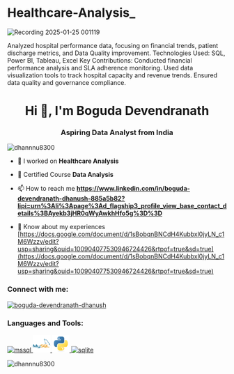 # Healthcare-Analysis_
![Recording 2025-01-25 001119](https://github.com/user-attachments/assets/a576cb9b-1542-423c-a884-40ae3563b07f)

Analyzed hospital performance data, focusing on financial trends, patient discharge metrics, and Data Quality improvement.
Technologies Used: SQL, Power BI, Tableau, Excel Key Contributions: Conducted financial performance analysis and SLA adherence monitoring. Used data visualization tools to track hospital capacity and revenue trends. Ensured data quality and governance compliance.
<h1 align="center">Hi 👋, I'm Boguda Devendranath</h1>
<h3 align="center">Aspiring Data Analyst from India</h3>

<p align="left"> <img src="https://komarev.com/ghpvc/?username=dhannnu8300&label=Profile%20views&color=0e75b6&style=flat" alt="dhannnu8300" /> </p>

- 🔭 I worked on **Healthcare Analysis**


- 🌱 Certified Course **Data Analysis**

- 📫 How to reach me **https://www.linkedin.com/in/boguda-devendranath-dhanush-885a5b82?lipi=urn%3Ali%3Apage%3Ad_flagship3_profile_view_base_contact_details%3BAyekb3jHR0qWyAwkhHfo5g%3D%3D**

- 📄 Know about my experiences [https://docs.google.com/document/d/1sBobqnBNCdH4Kubbxl0jyLN_c1M6Wzzv/edit?usp=sharing&ouid=100904077530946724426&rtpof=true&sd=true](https://docs.google.com/document/d/1sBobqnBNCdH4Kubbxl0jyLN_c1M6Wzzv/edit?usp=sharing&ouid=100904077530946724426&rtpof=true&sd=true)

<h3 align="left">Connect with me:</h3>
<p align="left">
<a href="https://www.linkedin.com/in/boguda-devendranath-dhanush-885a5b82?lipi=urn%3Ali%3Apage%3Ad_flagship3_profile_view_base_contact_details%3BAyekb3jHR0qWyAwkhHfo5g%3D%3D" target="blank"><img align="center" src="https://raw.githubusercontent.com/rahuldkjain/github-profile-readme-generator/master/src/images/icons/Social/linked-in-alt.svg" alt="boguda-devendranath-dhanush" height="30" width="40" /></a>
</p>

<h3 align="left">Languages and Tools:</h3>
<p align="left"> <a href="https://www.microsoft.com/en-us/sql-server" target="_blank" rel="noreferrer"> <img src="https://www.svgrepo.com/show/303229/microsoft-sql-server-logo.svg" alt="mssql" width="40" height="40"/> </a> <a href="https://www.mysql.com/" target="_blank" rel="noreferrer"> <img src="https://raw.githubusercontent.com/devicons/devicon/master/icons/mysql/mysql-original-wordmark.svg" alt="mysql" width="40" height="40"/> </a> <a href="https://www.python.org" target="_blank" rel="noreferrer"> <img src="https://raw.githubusercontent.com/devicons/devicon/master/icons/python/python-original.svg" alt="python" width="40" height="40"/> </a> <a href="https://www.sqlite.org/" target="_blank" rel="noreferrer"> <img src="https://www.vectorlogo.zone/logos/sqlite/sqlite-icon.svg" alt="sqlite" width="40" height="40"/> </a> </p>

<p><img align="center" src="https://github-readme-stats.vercel.app/api/top-langs?username=dhannnu8300&show_icons=true&locale=en&layout=compact" alt="dhannnu8300" /></p>
